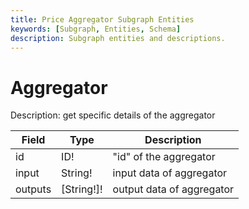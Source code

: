 ```yaml
---
title: Price Aggregator Subgraph Entities
keywords: [Subgraph, Entities, Schema]
description: Subgraph entities and descriptions.
---
```


# Aggregator

Description: get specific details of the aggregator

| Field   | Type       | Description                 |
| ------- | ---------- | --------------------------- |
| id      | ID!        | "id" of the aggregator |
| input   | String!    | input data of aggregator    |
| outputs | [String!]! | output data of aggregator   |